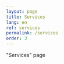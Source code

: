 ```yaml
---
layout: page
title: Services
lang: en
ref: services
permalink: /services
order: 3
---
```


"Services" page